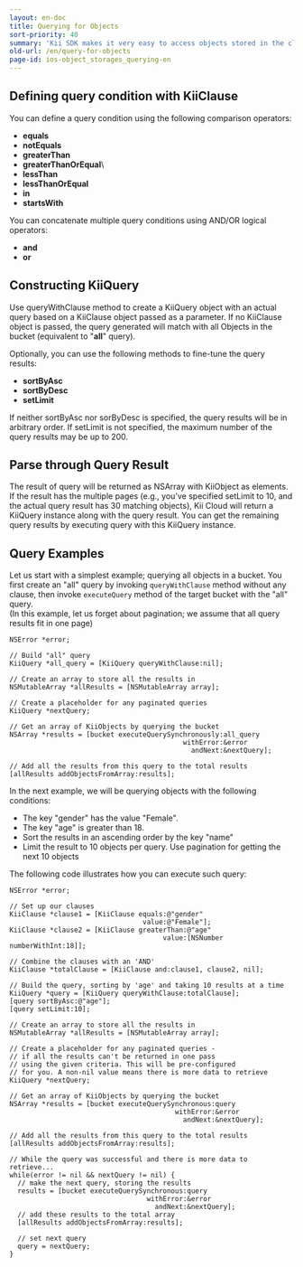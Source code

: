 ```yaml
---
layout: en-doc
title: Querying for Objects
sort-priority: 40
summary: 'Kii SDK makes it very easy to access objects stored in the cloud, despite the objects being arbitrary key/value pairs. The SDK allows you to make specific queries on any bucket - for example: retrieve up to 10 objects in a bucket having a key named "count" be greater than 8 in descending order. Read on for some examples...'
old-url: /en/query-for-objects
page-id: ios-object_storages_querying-en
---
```

## Defining query condition with KiiClause

You can define a query condition using the following comparison operators:

* **equals**
* **notEquals**
* **greaterThan**
* **greaterThanOrEqual**\
* **lessThan**
* **lessThanOrEqual**
* **in**
* **startsWith**

You can concatenate multiple query conditions using AND/OR logical operators:

* **and**
* **or**

## Constructing KiiQuery

Use queryWithClause method to create a KiiQuery object with an actual query
based on a KiiClause object passed as a parameter.  If no KiiClause object is
passed, the query generated will match with all Objects in the bucket
(equivalent to "**all**" query).

Optionally, you can use the following methods to fine-tune the query results:

* **sortByAsc**
* **sortByDesc**
* **setLimit**

If neither sortByAsc nor sorByDesc is specified, the query results will be in
arbitrary order.  If setLimit is not specified, the maximum number of the query
results may be up to 200.

## Parse through Query Result

The result of query will be returned as NSArray with KiiObject as elements.  If
the result has the multiple pages (e.g., you've specified setLimit to 10, and
the actual query result has 30 matching objects), Kii Cloud will return a
KiiQuery instance along with the query result.  You can get the remaining query
results by executing query with this KiiQuery instance.

## Query Examples

Let us start with a simplest example; querying all objects in a bucket.  You
first create an "all" query by invoking `queryWithClause` method without any
clause, then invoke `executeQuery` method of the target bucket with the "all"
query.  
(In this example, let us forget about pagination; we assume that all query
results fit in one page)

```objc
NSError *error;

// Build "all" query
KiiQuery *all_query = [KiiQuery queryWithClause:nil];

// Create an array to store all the results in
NSMutableArray *allResults = [NSMutableArray array];

// Create a placeholder for any paginated queries
KiiQuery *nextQuery;

// Get an array of KiiObjects by querying the bucket
NSArray *results = [bucket executeQuerySynchronously:all_query
                                           withError:&error
                                             andNext:&nextQuery];

// Add all the results from this query to the total results
[allResults addObjectsFromArray:results];
```

In the next example, we will be querying objects with the following conditions:

* The key "gender" has the value "Female".
* The key "age" is greater than 18.
* Sort the results in an ascending order by the key "name"
* Limit the result to 10 objects per query.  Use pagination for getting the
  next 10 objects

The following code illustrates how you can execute such query:

```objc
NSError *error;

// Set up our clauses
KiiClause *clause1 = [KiiClause equals:@"gender"
                                 value:@"Female"];
KiiClause *clause2 = [KiiClause greaterThan:@"age"
                                      value:[NSNumber numberWithInt:18]];

// Combine the clauses with an 'AND'
KiiClause *totalClause = [KiiClause and:clause1, clause2, nil];

// Build the query, sorting by 'age' and taking 10 results at a time
KiiQuery *query = [KiiQuery queryWithClause:totalClause];
[query sortByAsc:@"age"];
[query setLimit:10];

// Create an array to store all the results in
NSMutableArray *allResults = [NSMutableArray array];

// Create a placeholder for any paginated queries -
// if all the results can't be returned in one pass
// using the given criteria. This will be pre-configured
// for you. A non-nil value means there is more data to retrieve
KiiQuery *nextQuery;

// Get an array of KiiObjects by querying the bucket
NSArray *results = [bucket executeQuerySynchronous:query
                                         withError:&error
                                           andNext:&nextQuery];

// Add all the results from this query to the total results
[allResults addObjectsFromArray:results];

// While the query was successful and there is more data to retrieve...
while(error != nil && nextQuery != nil) {
  // make the next query, storing the results
  results = [bucket executeQuerySynchronous:query
                                  withError:&error
                                    andNext:&nextQuery];
  // add these results to the total array
  [allResults addObjectsFromArray:results];

  // set next query
  query = nextQuery;
}
```
